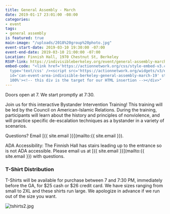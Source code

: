 ```yaml
---
title: General Assembly - March
date: 2019-01-17 23:01:00 -08:00
categories:
- event
tags:
- general assembly
is featured: true
main-image: "/uploads/2018%20group%20photo.jpg"
event-start-date: 2019-03-10 19:30:00 -07:00
event-end-date: 2019-03-10 21:00:00 -07:00
Location: Finnish Hall, 1970 Chestnut St, Berkeley
RSVP-link: https://indivisibleberkeley.org/event/general-assembly-march#can_embed_form
embed-code: "<link href='https://actionnetwork.org/css/style-embed-v3.css' rel='stylesheet'
  type='text/css' /><script src='https://actionnetwork.org/widgets/v3/event/indivisible-berkeley-general-assembly-march-19?format=js&source=widget'></script><div
  id='can-event-area-indivisible-berkeley-general-assembly-march-19' style='width:
  100%'><!-- this div is the target for our HTML insertion --></div>"
---
```


Doors open at 7. We start promptly at 7:30.

Join us for this interactive Bystander Intervention Training! This training will be led by the Council on American-Islamic Relations. During the training, participants will learn about the history and principles of nonviolence, and will practice specific de-escalation techniques as a bystander in a variety of scenarios. 

Questions? Email [{{ site.email }}](mailto:{{ site.email }}).

ADA Accessibility: The Finnish Hall has stairs leading up to the entrance so is not ADA accessible. Please email us at [{{ site.email }}](mailto:{{ site.email }}) with questions.

### T-Shirt Distribution

T-Shirts will be available for purchase between 7 and 7:30 PM, immediately before the GA, for $25 cash or $26 credit card. We have sizes ranging from small to 2XL and these shirts run large. We apologize in advance if we run out of the size you want.

![tshirts2.jpg](/uploads/tshirts2.jpg)
